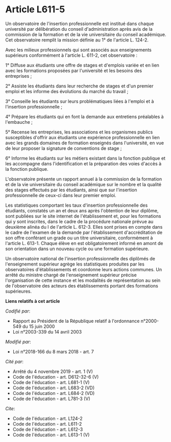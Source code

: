 # Article L611-5

Un observatoire de l'insertion professionnelle est institué dans chaque université par délibération du conseil
d'administration après avis de la commission de la formation et de la vie universitaire du conseil académique. Cet
observatoire remplit la mission définie au 1° de l'article L. 124-2. 

Avec les milieux professionnels qui sont associés aux enseignements supérieurs conformément à l'article L. 611-2, cet
observatoire : 

1° Diffuse aux étudiants une offre de stages et d'emplois variée et en lien avec les formations proposées par l'université et
les besoins des entreprises ; 

2° Assiste les étudiants dans leur recherche de stages et d'un premier emploi et les informe des évolutions du marché du
travail ; 

3° Conseille les étudiants sur leurs problématiques liées à l'emploi et à l'insertion professionnelle ; 

4° Prépare les étudiants qui en font la demande aux entretiens préalables à l'embauche ; 

5° Recense les entreprises, les associations et les organismes publics susceptibles d'offrir aux étudiants une expérience
professionnelle en lien avec les grands domaines de formation enseignés dans l'université, en vue de leur proposer la
signature de conventions de stage ; 

6° Informe les étudiants sur les métiers existant dans la fonction publique et les accompagne dans l'identification et la
préparation des voies d'accès à la fonction publique. 

L'observatoire présente un rapport annuel à la commission de la formation et de la vie universitaire du conseil académique
sur le nombre et la qualité des stages effectués par les étudiants, ainsi que sur l'insertion professionnelle de ceux-ci dans
leur premier emploi. 

Les statistiques comportant les taux d'insertion professionnelle des étudiants, constatés un an et deux ans après l'obtention
de leur diplôme, sont publiées sur le site internet de l'établissement et, pour les formations qui y sont inscrites, dans le
cadre de la procédure nationale prévue au deuxième alinéa du I de l'article L. 612-3. Elles sont prises en compte dans le
cadre de l'examen de la demande par l'établissement d'accréditation de son offre conférant un grade ou un titre
universitaire, conformément à l'article L. 613-1. Chaque élève en est obligatoirement informé en amont de son orientation
dans un nouveau cycle ou une formation supérieure. 

Un observatoire national de l'insertion professionnelle des diplômés de l'enseignement supérieur agrège les statistiques
produites par les observatoires d'établissements et coordonne leurs actions communes. Un arrêté du ministre chargé de
l'enseignement supérieur précise l'organisation de cette instance et les modalités de représentation au sein de
l'observatoire des acteurs des établissements portant des formations supérieures.

**Liens relatifs à cet article**

_Codifié par_:

  - Rapport au Président de la République relatif à l'ordonnance n°2000-549 du 15 juin 2000
  - Loi n°2003-339 du 14 avril 2003

_Modifié par_:

  - Loi n°2018-166 du 8 mars 2018 - art. 7

_Cité par_:

  - Arrêté du 4 novembre 2019 - art. 1 (V)
  - Code de l'éducation - art. D612-32-6 (V)
  - Code de l'éducation - art. L681-1 (V)
  - Code de l'éducation - art. L683-2 (VD)
  - Code de l'éducation - art. L684-2 (VD)
  - Code de l'éducation - art. L781-3 (V)

_Cite_:

  - Code de l'éducation - art. L124-2
  - Code de l'éducation - art. L611-2
  - Code de l'éducation - art. L612-3
  - Code de l'éducation - art. L613-1 (V)
